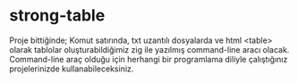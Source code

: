# strong-table
Proje bittiğinde; Komut satırında, txt uzantılı dosyalarda ve html &lt;table> olarak tablolar oluşturabildiğimiz zig ile yazılmış command-line aracı olacak. Command-line araç olduğu için herhangi bir programlama diliyle çalıştığınız projelerinizde kullanabileceksiniz.
